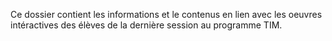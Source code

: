 Ce dossier contient les informations et le contenus en lien avec les oeuvres intéractives des élèves de la dernière session au programme TIM.
